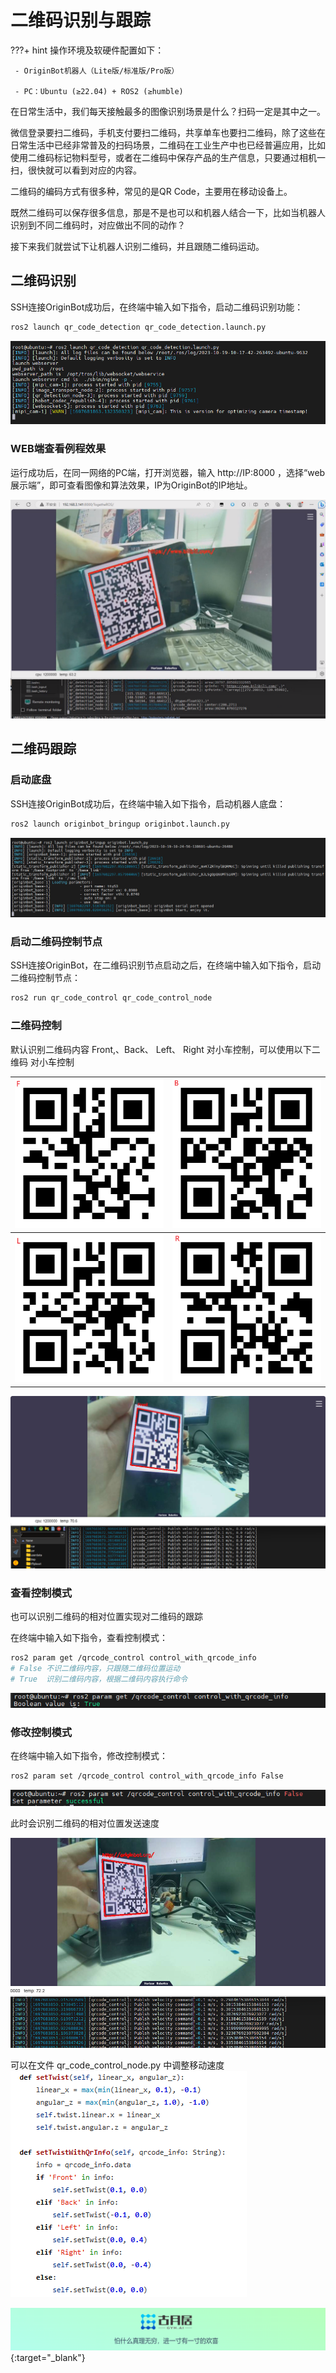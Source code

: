 # **二维码识别与跟踪**

???+ hint
    操作环境及软硬件配置如下：

     - OriginBot机器人（Lite版/标准版/Pro版）
    
     - PC：Ubuntu (≥22.04) + ROS2 (≥humble)


在日常生活中，我们每天接触最多的图像识别场景是什么？扫码一定是其中之一。

微信登录要扫二维码，手机支付要扫二维码，共享单车也要扫二维码，除了这些在日常生活中已经非常普及的扫码场景，二维码在工业生产中也已经普遍应用，比如使用二维码标记物料型号，或者在二维码中保存产品的生产信息，只要通过相机一扫，很快就可以看到对应的内容。

二维码的编码方式有很多种，常见的是QR Code，主要用在移动设备上。

既然二维码可以保存很多信息，那是不是也可以和机器人结合一下，比如当机器人识别到不同二维码时，对应做出不同的动作？

接下来我们就尝试下让机器人识别二维码，并且跟随二维码运动。

## **二维码识别**

SSH连接OriginBot成功后，在终端中输入如下指令，启动二维码识别功能：

```bash
ros2 launch qr_code_detection qr_code_detection.launch.py
```
![二维码识别命令](../../assets/img/qrcode_detection/二维码识别命令.png)

### **WEB端查看例程效果**

运行成功后，在同一网络的PC端，打开浏览器，输入 http://IP:8000 ，选择“web展示端”，即可查看图像和算法效果，IP为OriginBot的IP地址。

![二维码识别效果](../../assets/img/qrcode_detection/二维码识别效果.png)

## **二维码跟踪**

### **启动底盘**

SSH连接OriginBot成功后，在终端中输入如下指令，启动机器人底盘：

```bash
ros2 launch originbot_bringup originbot.launch.py
```

![底盘命令](../../assets/img/qrcode_detection/底盘命令.png)

### **启动二维码控制节点**

SSH连接OriginBot，在二维码识别节点启动之后，在终端中输入如下指令，启动二维码控制节点：

```bash
ros2 run qr_code_control qr_code_control_node
```

### **二维码控制**

默认识别二维码内容 Front,、Back、 Left、 Right 对小车控制，可以使用以下二维码 对小车控制

| ![F](../../assets/img/qrcode_detection/F.png) | ![B](../../assets/img/qrcode_detection/B.png) |
| ---------------------------------- | ---------------------------------- |
| ![L](../../assets/img/qrcode_detection/L.png) | ![R](../../assets/img/qrcode_detection/R.png) |



![二维码控制效果](../../assets/img/qrcode_detection/二维码控制效果.png)

### **查看控制模式**

也可以识别二维码的相对位置实现对二维码的跟踪

在终端中输入如下指令，查看控制模式：

```bash
ros2 param get /qrcode_control control_with_qrcode_info
# False 不识二维码内容，只跟随二维码位置运动
# True  识别二维码内容，根据二维码内容执行命令
```

![查看控制模式](../../assets/img/qrcode_detection/查看控制模式.png)

### **修改控制模式**

在终端中输入如下指令，修改控制模式：

```bash
ros2 param set /qrcode_control control_with_qrcode_info False
```

![修改控制模式](../../assets/img/qrcode_detection/修改控制模式.png)

此时会识别二维码的相对位置发送速度

![二维码跟随效果](../../assets/img/qrcode_detection/二维码跟随效果.png)

 可以在文件 qr_code_control_node.py 中调整移动速度
 ![调整速度代码](../../assets/img/qrcode_detection/调整速度代码.png)



[![图片1](../../assets/img/footer.png)](https://www.guyuehome.com/){:target="_blank"}
